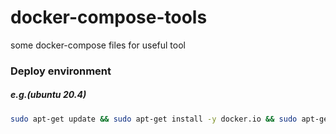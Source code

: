 # docker-compose-tools
some docker-compose files for useful tool



### Deploy environment

##### *e.g*.(ubuntu 20.4)

```bash
sudo apt-get update && sudo apt-get install -y docker.io && sudo apt-get install -y python3-pip sudo pip3 install setuptools && sudo pip3 install --upgrade pip && sudo pip3 install docker-compose
```

